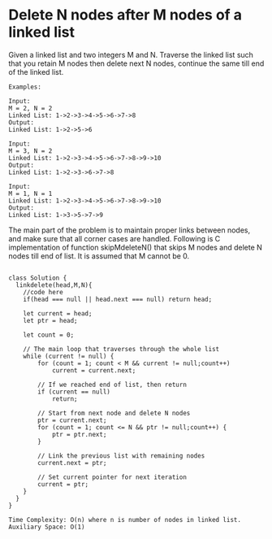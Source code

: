 # Delete N nodes after M nodes of a linked list

Given a linked list and two integers M and N. Traverse the linked list such that you retain M nodes then delete next N nodes, continue the same till end of the linked list.

```
Examples:

Input:
M = 2, N = 2
Linked List: 1->2->3->4->5->6->7->8
Output:
Linked List: 1->2->5->6

Input:
M = 3, N = 2
Linked List: 1->2->3->4->5->6->7->8->9->10
Output:
Linked List: 1->2->3->6->7->8

Input:
M = 1, N = 1
Linked List: 1->2->3->4->5->6->7->8->9->10
Output:
Linked List: 1->3->5->7->9
```

The main part of the problem is to maintain proper links between nodes, and make sure that all corner cases are handled. Following is C implementation of function skipMdeleteN() that skips M nodes and delete N nodes till end of list. It is assumed that M cannot be 0.

```

class Solution {
  linkdelete(head,M,N){
    //code here
    if(head === null || head.next === null) return head;

    let current = head;
    let ptr = head;

    let count = 0;

    // The main loop that traverses through the whole list
    while (current != null) {
        for (count = 1; count < M && current != null;count++)
            current = current.next;

        // If we reached end of list, then return
        if (current == null)
            return;

        // Start from next node and delete N nodes
        ptr = current.next;
        for (count = 1; count <= N && ptr != null;count++) {
            ptr = ptr.next;
        }

        // Link the previous list with remaining nodes
        current.next = ptr;

        // Set current pointer for next iteration
        current = ptr;
    }
  }
}
```

```
Time Complexity: O(n) where n is number of nodes in linked list.
Auxiliary Space: O(1)
```

